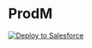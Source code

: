 # ProdM
<a href="https://githubsfdeploy.herokuapp.com?owner=jayeshcloudalyze&repo=ProdM">
  <img alt="Deploy to Salesforce"
       src="https://raw.githubusercontent.com/afawcett/githubsfdeploy/master/deploy.png">
</a>
